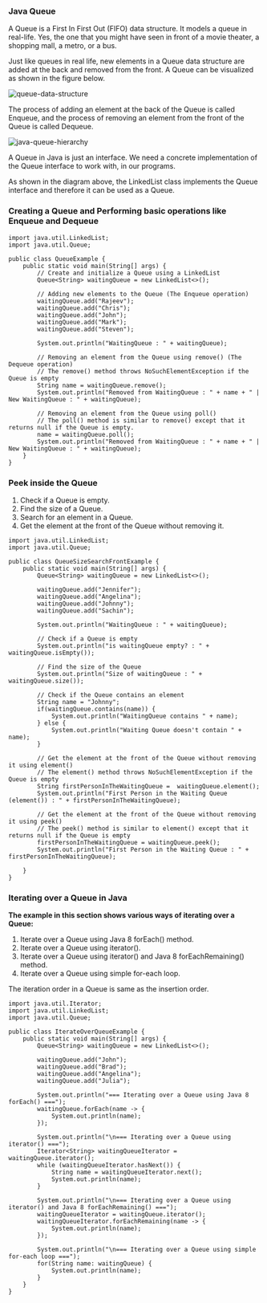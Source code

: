 ### Java Queue

A Queue is a First In First Out (FIFO) data structure. It models a queue in real-life. Yes, the one that you might have seen in front of a movie theater, a shopping mall, a metro, or a bus.

Just like queues in real life, new elements in a Queue data structure are added at the back and removed from the front. A Queue can be visualized as shown in the figure below.

![queue-data-structure](https://github.com/user-attachments/assets/7760758e-88a8-4f30-aebc-4e5473d0f4b4)

The process of adding an element at the back of the Queue is called Enqueue, and the process of removing an element from the front of the Queue is called Dequeue.

![java-queue-hierarchy](https://github.com/user-attachments/assets/6aa85716-7e0d-4102-b0ab-6999e237bed0)


A Queue in Java is just an interface. We need a concrete implementation of the Queue interface to work with, in our programs.

As shown in the diagram above, the LinkedList class implements the Queue interface and therefore it can be used as a Queue.

### Creating a Queue and Performing basic operations like Enqueue and Dequeue

```
import java.util.LinkedList;
import java.util.Queue;

public class QueueExample {
    public static void main(String[] args) {
        // Create and initialize a Queue using a LinkedList
        Queue<String> waitingQueue = new LinkedList<>();

        // Adding new elements to the Queue (The Enqueue operation)
        waitingQueue.add("Rajeev");
        waitingQueue.add("Chris");
        waitingQueue.add("John");
        waitingQueue.add("Mark");
        waitingQueue.add("Steven");

        System.out.println("WaitingQueue : " + waitingQueue);

        // Removing an element from the Queue using remove() (The Dequeue operation)
        // The remove() method throws NoSuchElementException if the Queue is empty
        String name = waitingQueue.remove();
        System.out.println("Removed from WaitingQueue : " + name + " | New WaitingQueue : " + waitingQueue);

        // Removing an element from the Queue using poll()
        // The poll() method is similar to remove() except that it returns null if the Queue is empty.
        name = waitingQueue.poll();
        System.out.println("Removed from WaitingQueue : " + name + " | New WaitingQueue : " + waitingQueue);
    }
}
```


### Peek inside the Queue

1. Check if a Queue is empty.
2. Find the size of a Queue.
3. Search for an element in a Queue.
4. Get the element at the front of the Queue without removing it.

```
import java.util.LinkedList;
import java.util.Queue;

public class QueueSizeSearchFrontExample {
    public static void main(String[] args) {
        Queue<String> waitingQueue = new LinkedList<>();

        waitingQueue.add("Jennifer");
        waitingQueue.add("Angelina");
        waitingQueue.add("Johnny");
        waitingQueue.add("Sachin");

        System.out.println("WaitingQueue : " + waitingQueue);

        // Check if a Queue is empty
        System.out.println("is waitingQueue empty? : " + waitingQueue.isEmpty());

        // Find the size of the Queue
        System.out.println("Size of waitingQueue : " + waitingQueue.size());

        // Check if the Queue contains an element
        String name = "Johnny";
        if(waitingQueue.contains(name)) {
            System.out.println("WaitingQueue contains " + name);
        } else {
            System.out.println("Waiting Queue doesn't contain " + name);
        }

        // Get the element at the front of the Queue without removing it using element()
        // The element() method throws NoSuchElementException if the Queue is empty
        String firstPersonInTheWaitingQueue =  waitingQueue.element();
        System.out.println("First Person in the Waiting Queue (element()) : " + firstPersonInTheWaitingQueue);

        // Get the element at the front of the Queue without removing it using peek()
        // The peek() method is similar to element() except that it returns null if the Queue is empty
        firstPersonInTheWaitingQueue = waitingQueue.peek();
        System.out.println("First Person in the Waiting Queue : " + firstPersonInTheWaitingQueue);

    }
}
```


### Iterating over a Queue in Java

**The example in this section shows various ways of iterating over a Queue:**    
1. Iterate over a Queue using Java 8 forEach() method.
2. Iterate over a Queue using iterator().
3. Iterate over a Queue using iterator() and Java 8 forEachRemaining() method.
4. Iterate over a Queue using simple for-each loop.

The iteration order in a Queue is same as the insertion order.

```
import java.util.Iterator;
import java.util.LinkedList;
import java.util.Queue;

public class IterateOverQueueExample {
    public static void main(String[] args) {
        Queue<String> waitingQueue = new LinkedList<>();

        waitingQueue.add("John");
        waitingQueue.add("Brad");
        waitingQueue.add("Angelina");
        waitingQueue.add("Julia");

        System.out.println("=== Iterating over a Queue using Java 8 forEach() ===");
        waitingQueue.forEach(name -> {
            System.out.println(name);
        });

        System.out.println("\n=== Iterating over a Queue using iterator() ===");
        Iterator<String> waitingQueueIterator = waitingQueue.iterator();
        while (waitingQueueIterator.hasNext()) {
            String name = waitingQueueIterator.next();
            System.out.println(name);
        }

        System.out.println("\n=== Iterating over a Queue using iterator() and Java 8 forEachRemaining() ===");
        waitingQueueIterator = waitingQueue.iterator();
        waitingQueueIterator.forEachRemaining(name -> {
            System.out.println(name);
        });

        System.out.println("\n=== Iterating over a Queue using simple for-each loop ===");
        for(String name: waitingQueue) {
            System.out.println(name);
        }
    }
}
```
